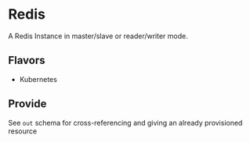 # Redis

A Redis Instance in master/slave or reader/writer mode.

## Flavors

- Kubernetes

## Provide

See `out` schema for cross-referencing and giving an already provisioned resource